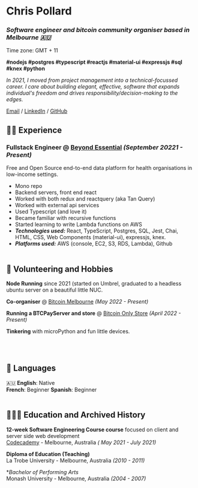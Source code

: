 # Chris Pollard

### _Software engineer and bitcoin community organiser based in Melbourne 🇦🇺_ <br>
Time zone: GMT + 11

**#nodejs  #postgres  #typescript  #reactjs  #material-ui  #expressjs  #sql  #knex #python**

_In 2021, I moved from project management into a technical-focussed career. I care about building elegant, effective, software that expands individual's freedom and drives responsibility/decision-making to the edges._ <br>

[Email](mailto:cpollard@proton.me) / [LinkedIn](https://www.linkedin.com/in/chris-pollard-au/) / [GitHub](https://github.com/chris-pollard/) 

## 👨‍💻 Experience

### **Fullstack Engineer** @ [Beyond Essential](https://bes.au) _(September 20221 - Present)_ <br>
Free and Open Source end-to-end data platform for health organisations in low-income settings.
  - Mono repo
  - Backend servers, front end react
  - Worked with both redux and reactquery (aka Tan Query)
  - Worked with external api services
  - Used Typescript (and love it)
  - Became familiar with recursive functions
  - Started learning to write Lambda functions on AWS
  - **_Technologies used:_** React, TypeScript, Postgres, SQL, Jest, Chai, HTML, CSS, Web Components (material-ui), expressjs, knex.
  - **_Platforms used:_** AWS (console, EC2, S3, RDS, Lambda), Github
<br><br>

## 📌 Volunteering and Hobbies

**Node Running** since 2021 (started on Umbrel, graduated to a headless ubuntu server on a beautiful little NUC.

**Co-organiser** @ [Bitcoin Melbourne](https://bitcoinonly.melbourne) _(May 2022 - Present)_<br>

**Running a BTCPayServer and store** @ [Bitcoin Only Store](https://bitcoinonly.store) _(April 2022 - Present)_<br>

**Tinkering** with microPython and fun little devices.

  <br><br>


## 💬 Languages

🇦🇺 **English**: Native <br>
 **French**: Beginner
 **Spanish**: Beginner
<br><br>

## 👩🏼‍🎓 Education and Archived History

 **12-week Software Engineering Course course** focused on client and server side web development<br>
[Codecademy](https://generalassemb.ly/) - Melbourne, Australia _( May 2021 - July 2021)_ <br>

**Diploma of Education (Teaching)**<br>
La Trobe University - Melbourne, Australia _(2010 - 2011)_

**Bachelor of Performing Arts*<br>
Monash University - Melbourne, Australia _(2004 - 2007)_

